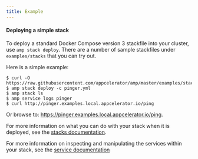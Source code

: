 ```yaml
---
title: Example
---
```


#### Deploying a simple stack

To deploy a standard Docker Compose version 3 stackfile into your cluster, use `amp stack deploy`.
There are a number of sample stackfiles under `examples/stacks` that you can try out.

Here is a simple example:
```
$ curl -O https://raw.githubusercontent.com/appcelerator/amp/master/examples/stacks/pinger/pinger.yml
$ amp stack deploy -c pinger.yml
$ amp stack ls
$ amp service logs pinger
$ curl http://pinger.examples.local.appcelerator.io/ping
```
Or browse to: https://pinger.examples.local.appcelerator.io/ping.

For more information on what you can do with your stack when it is deployed, see the [stacks documentation](https://github.com/appcelerator/amp/blob/master/docs/stack.md).

For more information on inspecting and manipulating the services within your stack, see the [service documentation](https://github.com/appcelerator/amp/blob/master/docs/service.md)
